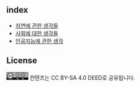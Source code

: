 <!-- markdownlint-disable first-line-h1 -->

## index

* [자연에 관한 생각들](articles/nature.md)
* [사회에 대한 생각들](articles/society.md)
* [인공지능에 관한 생각](articles/ai.md)

## License

<img src="images/CC_BY-SA.png" height=20 alt="CC BY-SA icon"> 컨텐츠는 CC BY-SA 4.0 DEED로 공유됩니다.
